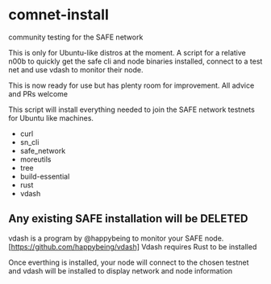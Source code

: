 # comnet-install #

community testing for the SAFE network

This is only for Ubuntu-like distros at the moment.
A script for a relative n00b to quickly get the safe cli and node binaries installed, connect to a test net and use vdash to monitor their node.

This is now ready for use but has plenty room for improvement. All advice and PRs welcome

This script will install everything needed to join the SAFE network testnets for
Ubuntu like machines.

- curl
- sn_cli
- safe_network
- moreutils
- tree
- build-essential
- rust
- vdash

## Any existing SAFE installation will be DELETED ##

 vdash is a program by @happybeing to monitor your SAFE node. [https://github.com/happybeing/vdash]
 Vdash requires Rust to be installed

Once everthing is installed, your node will connect to the chosen testnet and vdash will be
installed to display network and node information
